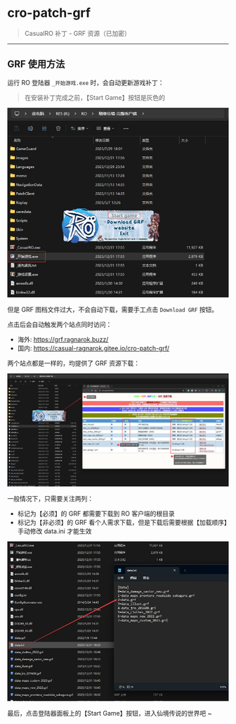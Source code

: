 # cro-patch-grf

> CasualRO 补丁 - GRF 资源（已加密）

------

## GRF 使用方法


运行 RO 登陆器 `_开始游戏.exe` 时，会自动更新游戏补丁：

> 在安装补丁完成之前，【Start Game】按钮是灰色的

![](./imgs/01.jpg)

但是 GRF 图档文件过大，不会自动下载，需要手工点击 `Download GRF` 按钮。

点击后会自动触发两个站点同时访问：

- 海外: https://grf.ragnarok.buzz/
- 国内: https://casual-ragnarok.gitee.io/cro-patch-grf/ 

两个站点都是一样的，均提供了 GRF 资源下载：

![](./imgs/02.jpg)

一般情况下，只需要关注两列：

- 标记为【必须】的 GRF 都需要下载到 RO 客户端的根目录
- 标记为【非必须】的 GRF 看个人需求下载，但是下载后需要根据【加载顺序】手动修改 data.ini 才能生效

![](./imgs/03.jpg)


最后，点击登陆器面板上的【Start Game】按钮，进入仙境传说的世界吧 ~


